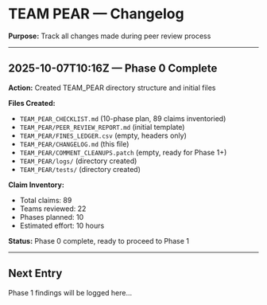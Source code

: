 # TEAM PEAR — Changelog
**Purpose:** Track all changes made during peer review process

---

## 2025-10-07T10:16Z — Phase 0 Complete

**Action:** Created TEAM_PEAR directory structure and initial files

**Files Created:**
- `TEAM_PEAR_CHECKLIST.md` (10-phase plan, 89 claims inventoried)
- `TEAM_PEAR/PEER_REVIEW_REPORT.md` (initial template)
- `TEAM_PEAR/FINES_LEDGER.csv` (empty, headers only)
- `TEAM_PEAR/CHANGELOG.md` (this file)
- `TEAM_PEAR/COMMENT_CLEANUPS.patch` (empty, ready for Phase 1+)
- `TEAM_PEAR/logs/` (directory created)
- `TEAM_PEAR/tests/` (directory created)

**Claim Inventory:**
- Total claims: 89
- Teams reviewed: 22
- Phases planned: 10
- Estimated effort: 10 hours

**Status:** Phase 0 complete, ready to proceed to Phase 1

---

## Next Entry
Phase 1 findings will be logged here...
